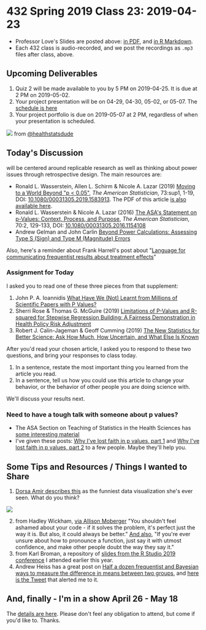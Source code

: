 # 432 Spring 2019 Class 23: 2019-04-23

- Professor Love's Slides are posted above: [in PDF](https://github.com/THOMASELOVE/2019-432/blob/master/slides/class23/432_2019_slides23.pdf), and [in R Markdown](https://github.com/THOMASELOVE/2019-432/blob/master/slides/class23/432_2019_slides23.Rmd).
- Each 432 class is audio-recorded, and we post the recordings as `.mp3` files after class, above.

## Upcoming Deliverables

1. Quiz 2 will be made available to you by 5 PM on 2019-04-25. It is due at 2 PM on 2019-05-02.
2. Your project presentation will be on 04-29, 04-30, 05-02, or 05-07. The [schedule is here](https://github.com/THOMASELOVE/2019-432/blob/master/projects/project2/project2-schedule.md)
3. Your project portfolio is due on 2019-05-07 at 2 PM, regardless of when your presentation is scheduled.

![](https://github.com/THOMASELOVE/2019-432/blob/master/slides/class23/figures/dude.png) from [@healthstatsdude](https://twitter.com/healthstatsdude/status/1102442635233382400)

## Today's Discussion

will be centered around replicable research as well as thinking about power issues through retrospective design. The main resources are:

- Ronald L. Wasserstein, Allen L. Schirm & Nicole A. Lazar (2019) [Moving to a World Beyond "p < 0.05"](https://www.tandfonline.com/doi/full/10.1080/00031305.2019.1583913), *The American Statistician*, 73:sup1, 1-19, DOI: [10.1080/00031305.2019.1583913](https://doi.org/10.1080/00031305.2019.1583913). The PDF of this article [is also available here](https://github.com/THOMASELOVE/2019-432/blob/master/slides/class22/Moving%20to%20a%20World%20Beyond%20p%200%2005.pdf).
- Ronald L. Wasserstein & Nicole A. Lazar (2016) [The ASA's Statement on p-Values: Context, Process, and Purpose](https://www.tandfonline.com/doi/full/10.1080/00031305.2016.1154108), *The American Statistician*, 70:2, 129-133, DOI:
[10.1080/00031305.2016.1154108](https://doi.org/10.1080/00031305.2016.1154108)
- Andrew Gelman and John Carlin [Beyond Power Calculations: Assessing Type S (Sign) and Type M (Magnitude) Errors](https://github.com/THOMASELOVE/2019-432/blob/master/slides/class23/Gelman%20and%20Carlin%202014%20Beyond%20Power%20Calculations.pdf)

Also, here's a reminder about Frank Harrell's post about "[Language for communicating frequentist results about treatment effects](https://discourse.datamethods.org/t/language-for-communicating-frequentist-results-about-treatment-effects/934)"

### Assignment for Today

I asked you to read one of these three pieces from that supplement:

1. John P. A. Ioannidis [What Have We (Not) Learnt from Millions of Scientific Papers with P Values?](https://www.tandfonline.com/doi/full/10.1080/00031305.2018.1447512)
2. Sherri Rose & Thomas G. McGuire (2019) [Limitations of P-Values and R-squared for Stepwise Regression Building: A Fairness Demonstration in Health Policy Risk Adjustment](https://www.tandfonline.com/doi/full/10.1080/00031305.2018.1518269)
3. Robert J. Calin-Jageman & Geoff Cumming (2019) [The New Statistics for Better Science: Ask How Much, How Uncertain, and What Else Is Known](https://www.tandfonline.com/doi/full/10.1080/00031305.2018.1518266)

After you'd read your chosen article, I asked you to respond to these two questions, and bring your responses to class today.

1. In a sentence, restate the most important thing you learned from the article you read.
2. In a sentence, tell us how you could use this article to change your behavior, or the behavior of other people you are doing science with.

We'll discuss your results next.

### Need to have a tough talk with someone about p values?

- The ASA Section on Teaching of Statistics in the Health Sciences has [some interesting material](https://tshsblog.wixsite.com/main/single-post/2018/05/08/ReadyResources-Publications-for-teaching-p-values)
- I've given these posts: [Why I've lost faith in p values, part 1](https://lucklab.ucdavis.edu/blog/2018/4/19/why-i-lost-faith-in-p-values) and [Why I've lost faith in p values, part 2](https://lucklab.ucdavis.edu/blog/2018/4/28/why-ive-lost-faith-in-p-values-part-2) to a few people. Maybe they'll help you.

## Some Tips and Resources / Things I wanted to Share

1. [Dorsa Amir describes this](https://twitter.com/DorsaAmir/status/1118651866886361090) as the funniest data visualization she's ever seen. What do you think?

![](https://github.com/THOMASELOVE/2019-432/blob/master/slides/class23/figures/marijuana-viz.png)

2. from Hadley Wickham, [via Allison Moberger](https://twitter.com/allimoberger/status/1085268564821585921?s=11) "You shouldn't feel ashamed about your code - if it solves the problem, it's perfect just the way it is. But also, it could always be better." [And also](https://twitter.com/allimoberger/status/1085278208222810117?s=11), "If you're ever unsure about how to pronounce a function, just say it with utmost confidence, and make other people doubt the way they say it."
3. from Karl Broman, a repository of [slides from the R Studio 2019 conference](https://github.com/kbroman/RStudioConf2019Slides) I attended earlier this year.
4. Andrew Heiss has a great post on [Half a dozen frequentist and Bayesian ways to measure the difference in means between two groups](https://www.andrewheiss.com/blog/2019/01/29/diff-means-half-dozen-ways/), and [here is the Tweet](https://twitter.com/andrewheiss/status/1090387296036126720) that alerted me to it.

## And, finally - I'm in a show April 26 - May 18

The [details are here](https://github.com/THOMASELOVE/theater). Please don't feel any obligation to attend, but come if you'd like to. Thanks.
